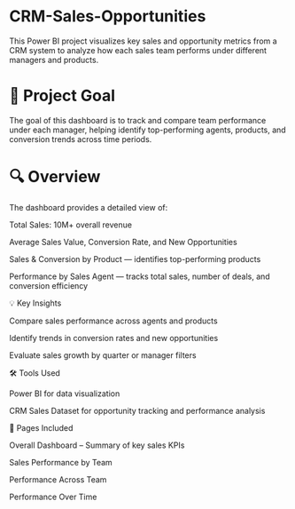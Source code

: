 # CRM-Sales-Opportunities
This Power BI project visualizes key sales and opportunity metrics from a CRM system to analyze how each sales team performs under different managers and products.

 # 🎯 Project Goal
The goal of this dashboard is to track and compare team performance under each manager, helping identify top-performing agents, products, and conversion trends across time periods.


# 🔍 Overview

The dashboard provides a detailed view of:

Total Sales: 10M+ overall revenue

Average Sales Value, Conversion Rate, and New Opportunities

Sales & Conversion by Product — identifies top-performing products

Performance by Sales Agent — tracks total sales, number of deals, and conversion efficiency

💡 Key Insights

Compare sales performance across agents and products

Identify trends in conversion rates and new opportunities

Evaluate sales growth by quarter or manager filters

🛠️ Tools Used

Power BI for data visualization

CRM Sales Dataset for opportunity tracking and performance analysis

📁 Pages Included

Overall Dashboard – Summary of key sales KPIs

Sales Performance by Team

Performance Across Team

Performance Over Time
